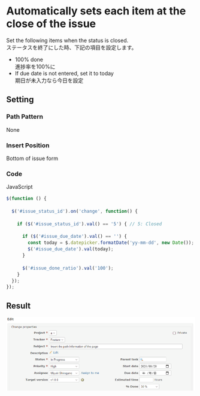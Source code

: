 # Automatically sets each item at the close of the issue

Set the following items when the status is closed.  
ステータスを終了にした時、下記の項目を設定します。

* 100% done  
進捗率を100%に
* If due date is not entered, set it to today  
期日が未入力なら今日を設定

## Setting

### Path Pattern

None

### Insert Position

Bottom of issue form
<!-- 
Head of all pages
Bottom of issue form
Bottom of issue detail
Bottom of all pages
-->

### Code

JavaScript
<!--
JavaScript
CSS
HTML
-->

```javascript
$(function () {

  $('#issue_status_id').on('change', function() {

    if ($('#issue_status_id').val() == '5') { // 5: Closed
      
      if ($('#issue_due_date').val() == '') {
        const today = $.datepicker.formatDate('yy-mm-dd', new Date());
        $('#issue_due_date').val(today);
      }

      $('#issue_done_ratio').val('100');
    }
  });
});
```

## Result

![result](./result.gif)
